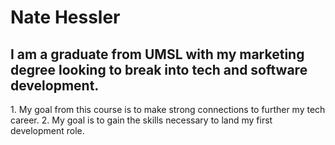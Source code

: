 <h1>Nate Hessler</h1>
<h2>I am a graduate from UMSL with my marketing degree looking to break into tech and software development.</h2>
<list>1. My goal from this course is to make strong connections to further my tech career.
2. My goal is to gain the skills necessary to land my first development role.</list>
